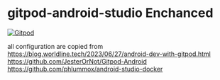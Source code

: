 # gitpod-android-studio Enchanced
[![Gitpod](https://img.shields.io/badge/Gitpod-Open-blue?logo=gitpod)](https://gitpod.io/https://github.com/TukangM/gitpod-android-studio)

all configuration are copied from
https://blog.worldline.tech/2023/06/27/android-dev-with-gitpod.html
https://github.com/JesterOrNot/Gitpod-Android
https://github.com/phlummox/android-studio-docker
